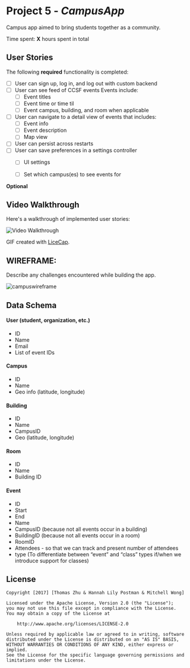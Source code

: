 # Project 5 - *CampusApp*

Campus app aimed to bring students together as a community.

Time spent: **X** hours spent in total

## User Stories

The following **required** functionality is completed:

- [ ] User can sign up, log in, and log out with custom backend
- [ ] User can see feed of CCSF events
	Events include:
	- [ ] Event titles
	- [ ] Event time or time til
	- [ ] Event campus, building, and room when applicable
- [ ] User can navigate to a detail view of events that includes:
	- [ ] Event info
	- [ ] Event description
	- [ ] Map view
- [ ] User can persist across restarts
- [ ] User can save preferences in a settings controller
	- [ ] UI settings
	- [ ] Set which campus(es) to see events for


**Optional**


## Video Walkthrough 

Here's a walkthrough of implemented user stories:

<img src='http://i.imgur.com/link/to/your/gif/file.gif' title='Video Walkthrough' width='' alt='Video Walkthrough' />

GIF created with [LiceCap](http://www.cockos.com/licecap/).

## WIREFRAME:

Describe any challenges encountered while building the app.


![campuswireframe](https://cloud.githubusercontent.com/assets/12878483/23820245/7c364ee2-05c9-11e7-8319-aa0f12186e37.png)


## Data Schema

#### User (student, organization, etc.)
- ID
- Name
- Email
- List of event IDs

#### Campus
- ID
- Name
- Geo info (latitude, longitude)

#### Building
- ID
- Name
- CampusID
- Geo (latitude, longitude)

#### Room
- ID
- Name
- Building ID

#### Event
- ID
- Start
- End
- Name
- CampusID (because not all events occur in a building)
- BuildingID (because not all events occur in a room)
- RoomID
- Attendees - so that we can track and present number of attendees
- type  (To differentiate between “event” and “class” types if/when we introduce support for classes)



## License

    Copyright [2017] [Thomas Zhu & Hannah Lily Postman & Mitchell Wong]

    Licensed under the Apache License, Version 2.0 (the "License");
    you may not use this file except in compliance with the License.
    You may obtain a copy of the License at

        http://www.apache.org/licenses/LICENSE-2.0

    Unless required by applicable law or agreed to in writing, software
    distributed under the License is distributed on an "AS IS" BASIS,
    WITHOUT WARRANTIES OR CONDITIONS OF ANY KIND, either express or implied.
    See the License for the specific language governing permissions and
    limitations under the License.
